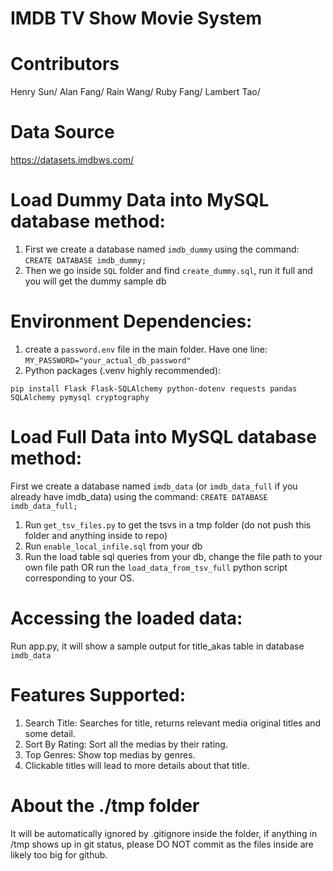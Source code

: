 # IMDB TV Show Movie System

# Contributors

Henry Sun/
Alan Fang/
Rain Wang/
Ruby Fang/
Lambert Tao/

# Data Source

https://datasets.imdbws.com/

# Load Dummy Data into MySQL database method:

1. First we create a database named `imdb_dummy` using the command: `CREATE DATABASE imdb_dummy;`
2. Then we go inside `SQL` folder and find `create_dummy.sql`, run it full and you will get the dummy sample db


# Environment Dependencies:

1. create a `password.env` file in the main folder. Have one line: `MY_PASSWORD="your_actual_db_password"`
2. Python packages (.venv highly recommended):

```
pip install Flask Flask-SQLAlchemy python-dotenv requests pandas SQLAlchemy pymysql cryptography
```

# Load Full Data into MySQL database method:

First we create a database named `imdb_data` (or `imdb_data_full` if you already have imdb_data) using the command:
`CREATE DATABASE imdb_data_full;`

1. Run `get_tsv_files.py` to get the tsvs in a tmp folder (do not push this folder and anything inside to repo)
2. Run `enable_local_infile.sql` from your db
3. Run the load table sql queries from your db, change the file path to your own file path OR run the `load_data_from_tsv_full` python script corresponding to your OS.


# Accessing the loaded data:

Run app.py, it will show a sample output for title_akas table in database `imdb_data`

# Features Supported:
1. Search Title: Searches for title, returns relevant media original titles and some detail. 
2. Sort By Rating: Sort all the medias by their rating. 
3. Top Genres: Show top medias by genres. 
4. Clickable titles will lead to more details about that title. 

# About the ./tmp folder

It will be automatically ignored by .gitignore inside the folder, if anything in /tmp shows up in git status, please DO NOT commit as the files inside are likely too big for github.
